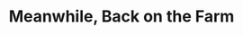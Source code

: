 ---
title: "Meanwhile, Back on the Farm"
url: /lynchburg/meanwhile-back-on-the-farm/
shop: Taschen & Koffer
---